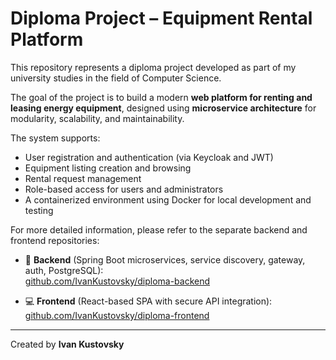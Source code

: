 # Diploma Project – Equipment Rental Platform

This repository represents a diploma project developed as part of my university studies in the field of Computer Science.

The goal of the project is to build a modern **web platform for renting and leasing energy equipment**, designed using **microservice architecture** for modularity, scalability, and maintainability.

The system supports:
- User registration and authentication (via Keycloak and JWT)
- Equipment listing creation and browsing
- Rental request management
- Role-based access for users and administrators
- A containerized environment using Docker for local development and testing

For more detailed information, please refer to the separate backend and frontend repositories:

- 🔧 **Backend** (Spring Boot microservices, service discovery, gateway, auth, PostgreSQL):  
  [github.com/IvanKustovsky/diploma-backend](https://github.com/IvanKustovsky/diploma-backend)

- 💻 **Frontend** (React-based SPA with secure API integration):  
  [github.com/IvanKustovsky/diploma-frontend](https://github.com/IvanKustovsky/diploma-frontend)

---

Created by **Ivan Kustovsky**
